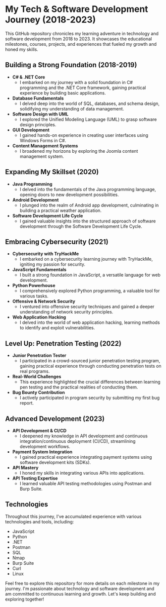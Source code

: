 # My Tech & Software Development Journey (2018-2023)

This GitHub repository chronicles my learning adventure in technology and software development from 2018 to 2023. It showcases the educational milestones, courses, projects, and experiences that fueled my growth and honed my skills.

## Building a Strong Foundation (2018-2019)

- **C# & .NET Core**
  - I embarked on my journey with a solid foundation in C# programming and the .NET Core framework, gaining practical experience by building basic applications.
- **Database Fundamentals**
  - I delved deep into the world of SQL, databases, and schema design, solidifying my understanding of data management.
- **Software Design with UML**
  - I explored the Unified Modeling Language (UML) to grasp software design principles.
- **GUI Development**
  - I gained hands-on experience in creating user interfaces using Windows Forms in C#.
- **Content Management Systems**
  - I broadened my horizons by exploring the Joomla content management system.

## Expanding My Skillset (2020)

- **Java Programming**
  -  I delved into the fundamentals of the Java programming language, opening doors to new development possibilities.
- **Android Development**
  - I plunged into the realm of Android app development, culminating in building a practical weather application.
- **Software Development Life Cycle**
  - I gained valuable insights into the structured approach of software development through the Software Development Life Cycle.

## Embracing Cybersecurity (2021)

- **Cybersecurity with TryHackMe**
  - I embarked on a cybersecurity learning journey with TryHackMe, igniting my passion for security.
- **JavaScript Fundamentals**
  - I built a strong foundation in JavaScript, a versatile language for web development.
- **Python Powerhouse**
  - I comprehensively explored Python programming, a valuable tool for various tasks.
- **Offensive & Network Security**
  - I ventured into offensive security techniques and gained a deeper understanding of network security principles.
- **Web Application Hacking**
  - I delved into the world of web application hacking, learning methods to identify and exploit vulnerabilities.

## Level Up: Penetration Testing (2022)

- **Junior Penetration Tester**
  -  I participated in a crowd-sourced junior penetration testing program, gaining practical experience through conducting penetration tests on real programs.
- **Real-World Challenges**
  - This experience highlighted the crucial differences between learning pen testing and the practical realities of conducting them.
- **Bug Bounty Contribution**
  - I actively participated in program security by submitting my first bug report.

## Advanced Development (2023)

- **API Development & CI/CD**
  - I deepened my knowledge in API development and continuous integration/continuous deployment (CI/CD), streamlining development workflows.
- **Payment System Integration**
  - I gained practical experience integrating payment systems using software development kits (SDKs).
- **API Mastery**
  - I honed my skills in integrating various APIs into applications.
- **API Testing Expertise**
  - I learned valuable API testing methodologies using Postman and Burp Suite.

## Technologies

Throughout this journey, I've accumulated experience with various technologies and tools, including:

- JavaScript
- Python
- .NET 
- Postman
- SQL
- Nmap
- Burp Suite
- Curl
- Linux

Feel free to explore this repository for more details on each milestone in my journey. I'm passionate about technology and software development and am committed to continuous learning and growth. Let's keep building and exploring together!
